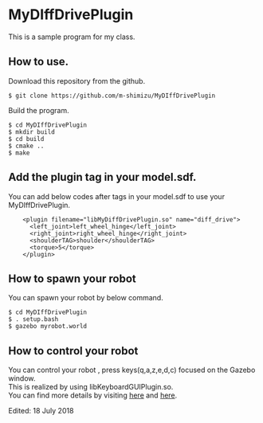 # MyDIffDrivePlugin  
This is a sample program for my class.  

## How to use.  
Download this repository from the github.  

    $ git clone https://github.com/m-shimizu/MyDIffDrivePlugin  

Build the program.  

    $ cd MyDIffDrivePlugin  
    $ mkdir build  
    $ cd build  
    $ cmake ..  
    $ make  

## Add the plugin tag in your model.sdf.  
You can add below codes after <joint> tags in your model.sdf to use your MyDIffDrivePlugin.

```
    <plugin filename="libMyDiffDrivePlugin.so" name="diff_drive">  
      <left_joint>left_wheel_hinge</left_joint>  
      <right_joint>right_wheel_hinge</right_joint>  
      <shoulderTAG>shoulder</shoulderTAG>  
      <torque>5</torque>  
    </plugin>  
```

## How to spawn your robot  
You can spawn your robot by below command.  

    $ cd MyDIffDrivePlugin  
    $ . setup.bash  
    $ gazebo myrobot.world  

## How to control your robot
You can control your robot , press keys(q,a,z,e,d,c) focused on the Gazebo window.  
This is realized by using libKeyboardGUIPlugin.so.  
You can find more details by visiting [here](https://bitbucket.org/osrf/gazebo/pull-requests/2652/added-support-for-tracked-vehicles/diff) and [here](https://github.com/osrf/car_demo/issues/25).  

Edited: 18 July 2018
